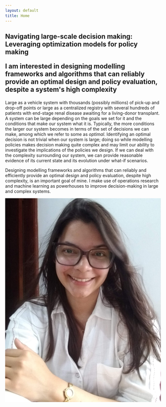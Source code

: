```yaml
---
layout: default
title: Home
---
```


<div class = 'col-2'>
    <div class = 'col'>
        <h2 class='heading navigation'>
        Navigating large-scale decision making: Leveraging optimization models for policy making
        <p class='sub-heading'>
        I am interested in designing modelling frameworks and algorithms that can reliably provide an optimal design and policy evaluation, despite a system's high complexity
        </p>
        </h2>
        <div class = "verbose">
            <p>
            Large as a vehicle system with thousands (possibly millions) of pick-up and drop-off points or large as a centralized registry with several hundreds of patients with end-stage renal disease awaiting for a living-donor transplant. A system can be large depending on the goals we set for it and the conditions that make our system what it is. Typically, the more conditions the larger our system becomes in terms of the set of decisions we can make, among which we refer to some as <i>optimal</i>. Identifying an optimal decision is not trivial when our system is large; doing so while modelling policies makes decision making quite complex and may limit our ability to investigate the implications of the policies we design. If we can deal with the complexity surrounding our system, we can provide reasonable evidence of its current state and its evolution under what-if scenarios. 
            </p>
            <p>
            Designing modelling frameworks and algorithms that can reliably and efficiently provide an optimal design and policy evaluation, despite high complexity, is an important goal of mine. I make use of operations research and machine learning as powerhouses to improve decision-making in large and complex systems.
            </p>
        </div>
    </div>
    <div class ="col-3">
        <img class="img-block" alt="Carolina Riascos" src="assets/images/website_photo.jpeg">    
    </div>
</div>
